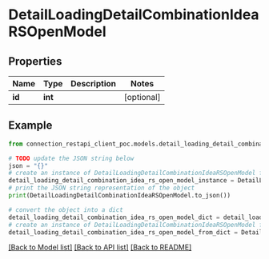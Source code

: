 # DetailLoadingDetailCombinationIdeaRSOpenModel


## Properties

Name | Type | Description | Notes
------------ | ------------- | ------------- | -------------
**id** | **int** |  | [optional] 

## Example

```python
from connection_restapi_client_poc.models.detail_loading_detail_combination_idea_rs_open_model import DetailLoadingDetailCombinationIdeaRSOpenModel

# TODO update the JSON string below
json = "{}"
# create an instance of DetailLoadingDetailCombinationIdeaRSOpenModel from a JSON string
detail_loading_detail_combination_idea_rs_open_model_instance = DetailLoadingDetailCombinationIdeaRSOpenModel.from_json(json)
# print the JSON string representation of the object
print(DetailLoadingDetailCombinationIdeaRSOpenModel.to_json())

# convert the object into a dict
detail_loading_detail_combination_idea_rs_open_model_dict = detail_loading_detail_combination_idea_rs_open_model_instance.to_dict()
# create an instance of DetailLoadingDetailCombinationIdeaRSOpenModel from a dict
detail_loading_detail_combination_idea_rs_open_model_from_dict = DetailLoadingDetailCombinationIdeaRSOpenModel.from_dict(detail_loading_detail_combination_idea_rs_open_model_dict)
```
[[Back to Model list]](../README.md#documentation-for-models) [[Back to API list]](../README.md#documentation-for-api-endpoints) [[Back to README]](../README.md)


